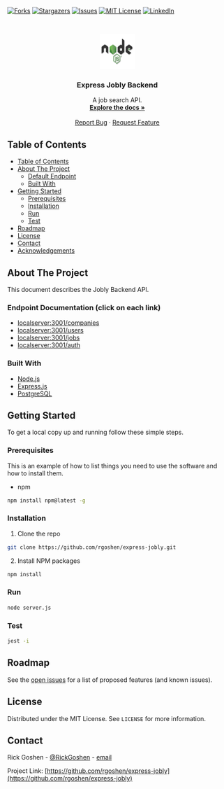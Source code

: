 <!-- PROJECT SHIELDS -->
<!--
*** I'm using markdown "reference style" links for readability.
*** Reference links are enclosed in brackets [ ] instead of parentheses ( ).
*** See the bottom of this document for the declaration of the reference variables
*** for contributors-url, forks-url, etc. This is an optional, concise syntax you may use.
*** https://www.markdownguide.org/basic-syntax/#reference-style-links
-->

[![Forks][forks-shield]][forks-url]
[![Stargazers][stars-shield]][stars-url]
[![Issues][issues-shield]][issues-url]
[![MIT License][license-shield]][license-url]
[![LinkedIn][linkedin-shield]][linkedin-url]

<!-- PROJECT LOGO -->
<br />
<p align="center">
  <a href="https://github.com/rgoshen/express-jobly">
    <img src="images/nodejs.png" alt="Logo" width="80" height="80">
  </a>

  <h3 align="center">Express Jobly Backend</h3>

  <p align="center">
    A job search API.
    <br />
    <a href="https://github.com/rgoshen/express-jobly"><strong>Explore the docs »</strong></a>
    <br />
    <br />
    <a href="https://github.com/rgoshen/express-jobly/issues">Report Bug</a>
    ·
    <a href="https://github.com/rgoshen/express-jobly/issues">Request Feature</a>
  </p>
</p>

<!-- TABLE OF CONTENTS -->

## Table of Contents

- [Table of Contents](#table-of-contents)
- [About The Project](#about-the-project)
  - [Default Endpoint](#default-endpoints)
  - [Built With](#built-with)
- [Getting Started](#getting-started)
  - [Prerequisites](#prerequisites)
  - [Installation](#installation)
  - [Run](#run)
  - [Test](#test)
- [Roadmap](#roadmap)
- [License](#license)
- [Contact](#contact)
- [Acknowledgements](#acknowledgements)

<!-- ABOUT THE PROJECT -->

## About The Project

This document describes the Jobly Backend API.

### Endpoint Documentation (click on each link)

- [localserver:3001/companies](https://documenter.getpostman.com/view/11782425/TzeRqqK4)
- [localserver:3001/users](https://documenter.getpostman.com/view/11782425/TzeRqqK3)
- [localserver:3001/jobs](https://documenter.getpostman.com/view/11782425/TzeRqqK2)
- [localserver:3001/auth](https://documenter.getpostman.com/view/11782425/TzeRqqK1#intro)

### Built With

- [Node.js](https://nodejs.org/en/)
- [Express.js](https://expressjs.com/)
- [PostgreSQL](https://www.postgresql.org/)

<!-- GETTING STARTED -->

## Getting Started

To get a local copy up and running follow these simple steps.

### Prerequisites

This is an example of how to list things you need to use the software and how to install them.

- npm

```sh
npm install npm@latest -g
```

### Installation

1. Clone the repo

```sh
git clone https://github.com/rgoshen/express-jobly.git
```

2. Install NPM packages

```sh
npm install
```

### Run

```sh
node server.js
```

### Test

```sh
jest -i
```

<!-- USAGE EXAMPLES -->

<!-- ## Usage

Use this space to show useful examples of how a project can be used. Additional screenshots, code examples and demos work well in this space. You may also link to more resources.

_For more examples, please refer to the [Documentation](https://example.com)_ -->

<!-- ROADMAP -->

## Roadmap

See the [open issues](https://github.com/rgoshen/express-jobly/issues) for a list of proposed features (and known issues).

<!-- LICENSE -->

## License

Distributed under the MIT License. See `LICENSE` for more information.

<!-- CONTACT -->

## Contact

Rick Goshen - [@RickGoshen](https://twitter.com/RickGoshen) - [email](mailto:rick.goshen@gmail.com)

Project Link: [https://github.com/rgoshen/express-jobly](https://github.com/rgoshen/express-jobly)

<!-- MARKDOWN LINKS & IMAGES -->
<!-- https://www.markdownguide.org/basic-syntax/#reference-style-links -->

[forks-shield]: https://img.shields.io/github/forks/rgoshen/express-jobly
[forks-url]: https://github.com/rgoshen/repo/network/members
[stars-shield]: https://img.shields.io/github/stars/rgoshen/express-jobly
[stars-url]: https://github.com/rgoshen/express-jobly/stargazers
[issues-shield]: https://img.shields.io/github/issues/rgoshen/express-jobly
[issues-url]: https://github.com/rgoshen/express-jobly/issues
[license-shield]: https://img.shields.io/github/license/rgoshen/express-jobly
[license-url]: https://github.com/rgoshen/express-jobly/blob/master/LICENSE.txt
[linkedin-shield]: https://img.shields.io/badge/-LinkedIn-black.svg?style=flat-square&logo=linkedin&colorB=555
[linkedin-url]: https://linkedin.com/in/rickgoshen
